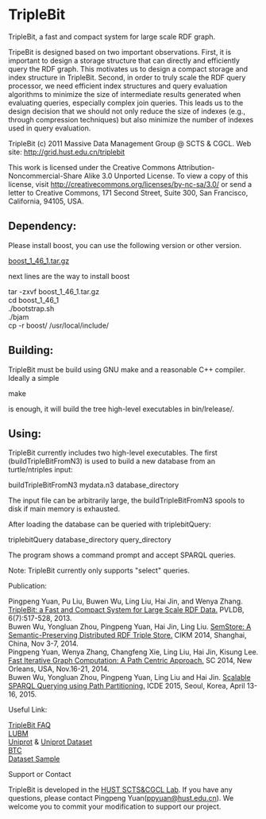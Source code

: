 # TripleBit
TripleBit, a fast and compact system for large scale RDF graph. 

TripeBit is designed based on two important observations. First, it is important to design a storage structure that can directly and efficiently query the RDF graph. This motivates us to design a compact storage and index structure in TripleBit. Second, in order to truly scale the RDF query processor, we need efficient index structures and query evaluation algorithms to minimize the size of intermediate results generated when evaluating queries, especially complex join queries. This leads us to the design decision that we should not only reduce the size of indexes (e.g., through compression techniques) but also minimize the number of indexes used in query evaluation.


TripleBit
(c) 2011 Massive Data Management Group @ SCTS & CGCL. 
	Web site: http://grid.hust.edu.cn/triplebit

This work is licensed under the Creative Commons
Attribution-Noncommercial-Share Alike 3.0 Unported License. To view a copy
of this license, visit http://creativecommons.org/licenses/by-nc-sa/3.0/
or send a letter to Creative Commons, 171 Second Street, Suite 300,
San Francisco, California, 94105, USA.


Dependency:
-----------
Please install boost, you can use the following version or other version.

  [boost_1_46_1.tar.gz](http://grid.hust.edu.cn/triplebit/boost_1_46_1.tar.gz)

next lines are the way to install boost<br>

tar -zxvf boost_1_46_1.tar.gz<br>
cd boost_1_46_1 <br>
./bootstrap.sh <br>
./bjam <br>
cp -r boost/ /usr/local/include/ <br>

Building:
---------

TripleBit must be build using GNU make and a reasonable C++ compiler. Ideally a simple

   make

is enough, it will build the tree high-level executables in bin/lrelease/.

Using:
------

TripleBit currently includes two high-level executables. The first (buildTripleBitFromN3)
is used to build a new database from an turtle/ntriples input:

   buildTripleBitFromN3 mydata.n3 database_directory

The input file can be arbitrarily large, the buildTripleBitFromN3 spools to disk if
main memory is exhausted.

After loading the database can be queried with triplebitQuery:

   triplebitQuery database_directory query_directory

The program shows a command prompt and accept SPARQL queries.

Note: TripleBit currently only supports "select" queries.


Publication:

Pingpeng Yuan, Pu Liu, Buwen Wu, Ling Liu, Hai Jin, and Wenya Zhang. [TripleBit: a Fast and Compact System for Large Scale RDF Data.](http://grid.hust.edu.cn/triplebit/TripleBit_VLDB2013.pdf) PVLDB, 6(7):517-528, 2013.<br>
Buwen Wu, Yongluan Zhou, Pingpeng Yuan, Hai Jin, Ling Liu. [SemStore: A Semantic-Preserving Distributed RDF Triple Store.](http://grid.hust.edu.cn/triplebit/SemStore_CIKM2014.pdf) CIKM 2014, Shanghai, China, Nov 3-7, 2014.<br>
Pingpeng Yuan, Wenya Zhang, Changfeng Xie, Ling Liu, Hai Jin, Kisung Lee. [Fast Iterative Graph Computation: A Path Centric Approach.](http://grid.hust.edu.cn/triplebit/PathGraph_SC2014.pdf) SC 2014, New Orleans, USA, Nov.16-21, 2014.<br>
Buwen Wu, Yongluan Zhou, Pingpeng Yuan, Ling Liu and Hai Jin. [Scalable SPARQL Querying using Path Partitioning.](http://grid.hust.edu.cn/triplebit/icde2015-Wu.pdf) ICDE 2015, Seoul, Korea, April 13-16, 2015.<br>


Useful Link:

[TripleBit FAQ](http://grid.hust.edu.cn/triplebit/faq.html)<br>
[LUBM](http://swat.cse.lehigh.edu/projects/lubm/)<br>
[Uniprot](http://www.uniprot.org/) & [Uniprot Dataset](ftp://ftp.uniprot.org/pub/databases/uniprot/current_release/rdf/)<br>
[BTC](http://km.aifb.kit.edu/projects/btc-2012/)<br>
[Dataset Sample](http://grid.hust.edu.cn/triplebit/examples.tar.gz)<br>

Support or Contact

TripleBit is developed in the [HUST SCTS&CGCL Lab](http://grid.hust.edu.cn/). If you have any questions, please contact Pingpeng Yuan(ppyuan@hust.edu.cn). We welcome you to commit your modification to support our project.
